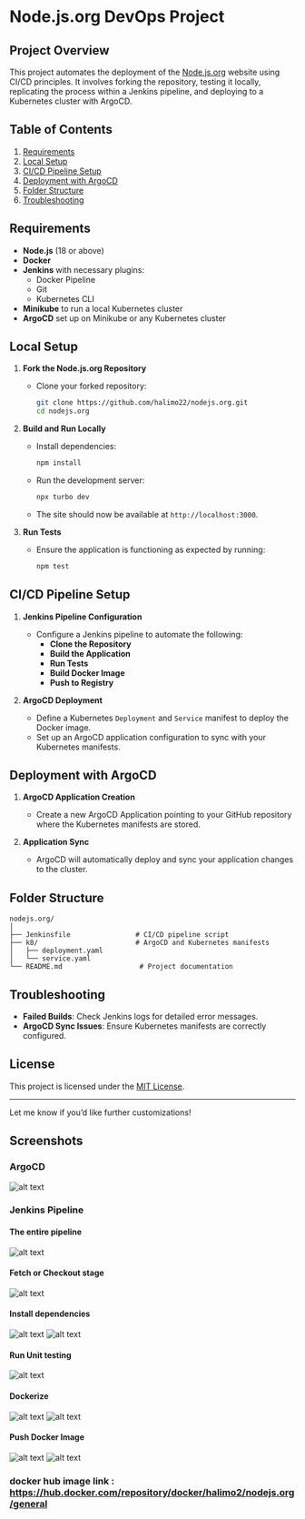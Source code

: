 # Node.js.org DevOps Project

## Project Overview

This project automates the deployment of the [Node.js.org](https://github.com/nodejs/nodejs.org) website using CI/CD principles. It involves forking the repository, testing it locally, replicating the process within a Jenkins pipeline, and deploying to a Kubernetes cluster with ArgoCD.

## Table of Contents

1. [Requirements](#requirements)
2. [Local Setup](#local-setup)
3. [CI/CD Pipeline Setup](#cicd-pipeline-setup)
4. [Deployment with ArgoCD](#deployment-with-argocd)
5. [Folder Structure](#folder-structure)
6. [Troubleshooting](#troubleshooting)

## Requirements

- **Node.js** (18 or above)
- **Docker**
- **Jenkins** with necessary plugins:
  - Docker Pipeline
  - Git
  - Kubernetes CLI
- **Minikube** to run a local Kubernetes cluster
- **ArgoCD** set up on Minikube or any Kubernetes cluster

## Local Setup

1. **Fork the Node.js.org Repository**

   - Clone your forked repository:
     ```bash
     git clone https://github.com/halimo22/nodejs.org.git
     cd nodejs.org
     ```

2. **Build and Run Locally**

   - Install dependencies:
     ```bash
     npm install
     ```
   - Run the development server:
     ```bash
     npx turbo dev
     ```
   - The site should now be available at `http://localhost:3000`.

3. **Run Tests**
   - Ensure the application is functioning as expected by running:
     ```bash
     npm test
     ```

## CI/CD Pipeline Setup

1. **Jenkins Pipeline Configuration**

   - Configure a Jenkins pipeline to automate the following:
     - **Clone the Repository**
     - **Build the Application**
     - **Run Tests**
     - **Build Docker Image**
     - **Push to Registry**

2. **ArgoCD Deployment**
   - Define a Kubernetes `Deployment` and `Service` manifest to deploy the Docker image.
   - Set up an ArgoCD application configuration to sync with your Kubernetes manifests.

## Deployment with ArgoCD

1. **ArgoCD Application Creation**

   - Create a new ArgoCD Application pointing to your GitHub repository where the Kubernetes manifests are stored.

2. **Application Sync**
   - ArgoCD will automatically deploy and sync your application changes to the cluster.

## Folder Structure

```
nodejs.org/
│
├── Jenkinsfile                # CI/CD pipeline script
├── k8/                        # ArgoCD and Kubernetes manifests
│   ├── deployment.yaml
│   └── service.yaml
└── README.md                   # Project documentation
```

## Troubleshooting

- **Failed Builds**: Check Jenkins logs for detailed error messages.
- **ArgoCD Sync Issues**: Ensure Kubernetes manifests are correctly configured.

## License

This project is licensed under the [MIT License](LICENSE).

---

Let me know if you’d like further customizations!

## Screenshots

### ArgoCD

![alt text](image.png)

### Jenkins Pipeline

#### The entire pipeline

![alt text](image-1.png)

#### Fetch or Checkout stage

![alt text](image-2.png)

#### Install dependencies

![alt text](image-3.png)
![alt text](image-4.png)

#### Run Unit testing

![alt text](image-5.png)

#### Dockerize

![alt text](image-6.png)
![alt text](image-7.png)

#### Push Docker Image

![alt text](image-8.png)
![alt text](image-9.png)

### docker hub image link : https://hub.docker.com/repository/docker/halimo2/nodejs.org/general
